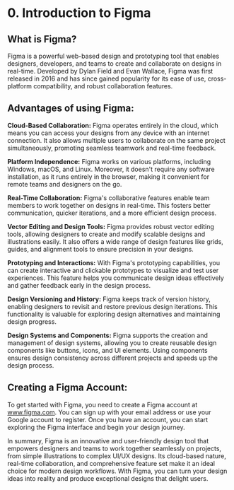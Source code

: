 # 0. Introduction to Figma

## What is Figma?

Figma is a powerful web-based design and prototyping tool that enables designers, developers, and teams to create and collaborate
on designs in real-time. Developed by Dylan Field and Evan Wallace, Figma was first released in 2016 and has since gained
popularity for its ease of use, cross-platform compatibility, and robust collaboration features.

## Advantages of using Figma:

<b>Cloud-Based Collaboration:</b> Figma operates entirely in the cloud, which means you can access your designs from any device
with an internet connection. It also allows multiple users to collaborate on the same project simultaneously, promoting seamless
teamwork and real-time feedback.

<b>Platform Independence:</b> Figma works on various platforms, including Windows, macOS, and Linux. Moreover, it doesn't require
any software installation, as it runs entirely in the browser, making it convenient for remote teams and designers on the go.

<b>Real-Time Collaboration:</b> Figma's collaborative features enable team members to work together on designs in real-time. This
fosters better communication, quicker iterations, and a more efficient design process.

<b>Vector Editing and Design Tools:</b> Figma provides robust vector editing tools, allowing designers to create and modify
scalable designs and illustrations easily. It also offers a wide range of design features like grids, guides, and alignment tools
to ensure precision in your designs.

<b>Prototyping and Interactions:</b> With Figma's prototyping capabilities, you can create interactive and clickable prototypes to
visualize and test user experiences. This feature helps you communicate design ideas effectively and gather feedback early in the
design process.

<b>Design Versioning and History:</b> Figma keeps track of version history, enabling designers to revisit and restore previous
design iterations. This functionality is valuable for exploring design alternatives and maintaining design progress.

<b>Design Systems and Components:</b> Figma supports the creation and management of design systems, allowing you to create
reusable design components like buttons, icons, and UI elements. Using components ensures design consistency across different
projects and speeds up the design process.

## Creating a Figma Account:

To get started with Figma, you need to create a Figma account at www.figma.com. You can sign up with your email address or use
your Google account to register. Once you have an account, you can start exploring the Figma interface and begin your design
journey.

In summary, Figma is an innovative and user-friendly design tool that empowers designers and teams to work together seamlessly on
projects, from simple illustrations to complex UI/UX designs. Its cloud-based nature, real-time collaboration, and comprehensive
feature set make it an ideal choice for modern design workflows. With Figma, you can turn your design ideas into reality and
produce exceptional designs that delight users.